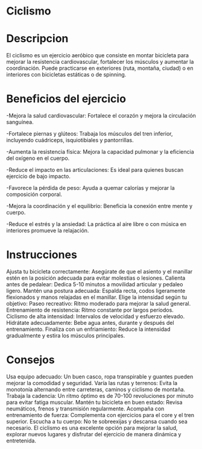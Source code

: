# Ciclismo
# Descripcion
El ciclismo es un ejercicio aeróbico que consiste en montar bicicleta para mejorar la resistencia cardiovascular, fortalecer los músculos y aumentar la coordinación. Puede practicarse en exteriores (ruta, montaña, ciudad) o en interiores con bicicletas estáticas o de spinning.
# Beneficios del ejercicio
-Mejora la salud cardiovascular: Fortalece el corazón y mejora la circulación sanguínea.

-Fortalece piernas y glúteos: Trabaja los músculos del tren inferior, incluyendo cuádriceps, isquiotibiales y pantorrillas.

-Aumenta la resistencia física: Mejora la capacidad pulmonar y la eficiencia del oxígeno en el cuerpo.

-Reduce el impacto en las articulaciones: Es ideal para quienes buscan ejercicio de bajo impacto.

-Favorece la pérdida de peso: Ayuda a quemar calorías y mejorar la composición corporal.

-Mejora la coordinación y el equilibrio: Beneficia la conexión entre mente y cuerpo.

-Reduce el estrés y la ansiedad: La práctica al aire libre o con música en interiores promueve la relajación.

# Instrucciones
Ajusta tu bicicleta correctamente: Asegúrate de que el asiento y el manillar estén en la posición adecuada para evitar molestias o lesiones.
Calienta antes de pedalear: Dedica 5-10 minutos a movilidad articular y pedaleo ligero.
Mantén una postura adecuada: Espalda recta, codos ligeramente flexionados y manos relajadas en el manillar.
Elige la intensidad según tu objetivo:
Paseo recreativo: Ritmo moderado para mejorar la salud general.
Entrenamiento de resistencia: Ritmo constante por largos períodos.
Ciclismo de alta intensidad: Intervalos de velocidad y esfuerzo elevado.
Hidrátate adecuadamente: Bebe agua antes, durante y después del entrenamiento.
Finaliza con un enfriamiento: Reduce la intensidad gradualmente y estira los músculos principales.
# Consejos
Usa equipo adecuado: Un buen casco, ropa transpirable y guantes pueden mejorar la comodidad y seguridad.
Varía las rutas y terrenos: Evita la monotonía alternando entre carreteras, caminos y ciclismo de montaña.
Trabaja la cadencia: Un ritmo óptimo es de 70-100 revoluciones por minuto para evitar fatiga muscular.
Mantén tu bicicleta en buen estado: Revisa neumáticos, frenos y transmisión regularmente.
Acompaña con entrenamiento de fuerza: Complementa con ejercicios para el core y el tren superior.
Escucha a tu cuerpo: No te sobreexijas y descansa cuando sea necesario.
El ciclismo es una excelente opción para mejorar la salud, explorar nuevos lugares y disfrutar del ejercicio de manera dinámica y entretenida.
